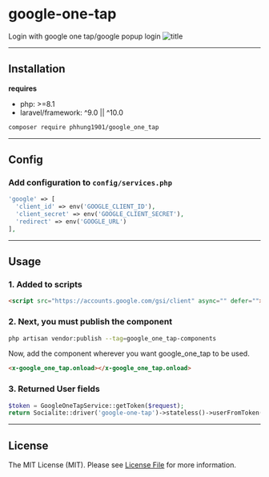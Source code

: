 # google-one-tap
Login with google one tap/google popup login
![title](https://developers.google.com/static/identity/gsi/web/images/one-tap-sign-up.png?hl=vi)

---
## Installation
**requires**
- php: >=8.1
- laravel/framework: ^9.0 || ^10.0

```bash
composer require phhung1901/google_one_tap
```
---
## Config
### Add configuration to `config/services.php`

```php
'google' => [
  'client_id' => env('GOOGLE_CLIENT_ID'),
  'client_secret' => env('GOOGLE_CLIENT_SECRET'),
  'redirect' => env('GOOGLE_URL')
],
```
---

## Usage
### 1. Added to scripts
```html
<script src="https://accounts.google.com/gsi/client" async="" defer=""></script>
```
### 2. Next, you must publish the component
```bash
php artisan vendor:publish --tag=google_one_tap-components
```
Now, add the component wherever you want google_one_tap to be used.
```html
<x-google_one_tap.onload></x-google_one_tap.onload>
```

### 3. Returned User fields
```php
$token = GoogleOneTapService::getToken($request);
return Socialite::driver('google-one-tap')->stateless()->userFromToken($token)
```

---
## License

The MIT License (MIT). Please see [License File](LICENSE.md) for more information.
